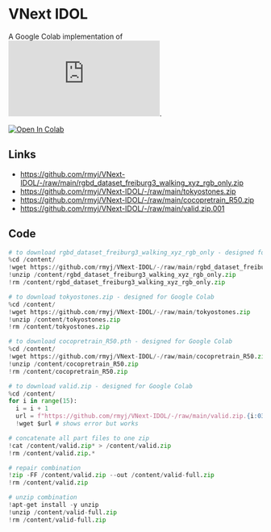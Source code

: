 # VNext IDOL

A Google Colab implementation of ![VNext IDOL](https://github.com/wjf5203/VNext/blob/main/projects/IDOL/IDOL.md).

[![Open In Colab](https://colab.research.google.com/assets/colab-badge.svg)](https://colab.research.google.com/github/rmyj/vnext-idol/blob/main/vnext-idol.ipynb)

## Links

- https://github.com/rmyj/VNext-IDOL/-/raw/main/rgbd_dataset_freiburg3_walking_xyz_rgb_only.zip
- https://github.com/rmyj/VNext-IDOL/-/raw/main/tokyostones.zip
- https://github.com/rmyj/VNext-IDOL/-/raw/main/cocopretrain_R50.zip
- https://github.com/rmyj/VNext-IDOL/-/raw/main/valid.zip.001

## Code

```python
# to download rgbd_dataset_freiburg3_walking_xyz_rgb_only - designed for Google Colab
%cd /content/
!wget https://github.com/rmyj/VNext-IDOL/-/raw/main/rgbd_dataset_freiburg3_walking_xyz_rgb_only.zip
!unzip /content/rgbd_dataset_freiburg3_walking_xyz_rgb_only.zip
!rm /content/rgbd_dataset_freiburg3_walking_xyz_rgb_only.zip
```

```python
# to download tokyostones.zip - designed for Google Colab
%cd /content/
!wget https://github.com/rmyj/VNext-IDOL/-/raw/main/tokyostones.zip
!unzip /content/tokyostones.zip
!rm /content/tokyostones.zip
```

```python
# to download cocopretrain_R50.pth - designed for Google Colab
%cd /content/
!wget https://github.com/rmyj/VNext-IDOL/-/raw/main/cocopretrain_R50.zip
!unzip /content/cocopretrain_R50.zip
!rm /content/cocopretrain_R50.zip
```

```python
# to download valid.zip - designed for Google Colab
%cd /content/
for i in range(15):
  i = i + 1
  url = f"https://github.com/rmyj/VNext-IDOL/-/raw/main/valid.zip.{i:03}"
  !wget $url # shows error but works 

# concatenate all part files to one zip
!cat /content/valid.zip* > /content/valid.zip
!rm /content/valid.zip.*

# repair combination
!zip -FF /content/valid.zip --out /content/valid-full.zip
!rm /content/valid.zip

# unzip combination
!apt-get install -y unzip
!unzip /content/valid-full.zip
!rm /content/valid-full.zip
```
